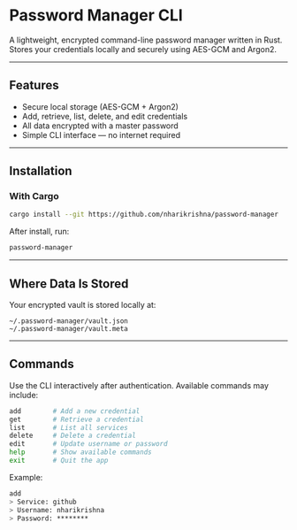 # Password Manager CLI

A lightweight, encrypted command-line password manager written in Rust. Stores your credentials locally and securely using AES-GCM and Argon2.

---

## Features

- Secure local storage (AES-GCM + Argon2)
- Add, retrieve, list, delete, and edit credentials
- All data encrypted with a master password
- Simple CLI interface — no internet required

---

## Installation

### With Cargo

```bash
cargo install --git https://github.com/nharikrishna/password-manager
```

After install, run:

```bash
password-manager
```
---

## Where Data Is Stored

Your encrypted vault is stored locally at:

```
~/.password-manager/vault.json
~/.password-manager/vault.meta
```
---

## Commands

Use the CLI interactively after authentication. Available commands may include:

```bash
add        # Add a new credential
get        # Retrieve a credential
list       # List all services
delete     # Delete a credential
edit       # Update username or password
help       # Show available commands
exit       # Quit the app
```

Example:

```bash
add
> Service: github
> Username: nharikrishna
> Password: ********
